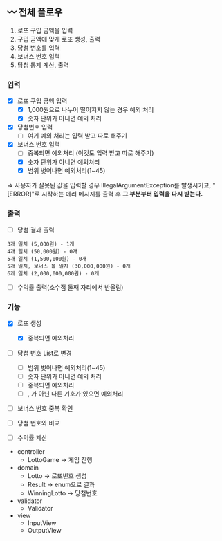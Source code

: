 ## 〰️ 전체 플로우

1. 로또 구입 금액을 입력
2. 구입 금액에 맞게 로또 생성, 출력
3. 당첨 번호를 입력
4. 보너스 번호 입력
5. 당첨 통계 계산, 출력

### 입력

- [x]  로또 구입 금액 입력
    - [x]  1,000원으로 나누어 떨어지지 않는 경우 예외 처리
    - [x]  숫자 단위가 아니면 예외 처리
- [x]  당첨번호 입력
    - [ ]  여기 예외 처리는 입력 받고 따로 해주기
- [x]  보너스 번호 입력
    - [ ]  중복되면 예외처리 (이것도 입력 받고 따로 해주기)
    - [x]  숫자 단위가 아니면 예외처리
    - [x]  범위 벗어나면 예외처리(1~45)

⇒ 사용자가 잘못된 값을 입력할 경우 IllegalArgumentException를 발생시키고,
"[ERROR]"로 시작하는 에러 메시지를 출력 후 **그 부분부터 입력을 다시 받는다.**

### 출력

- [ ]  당첨 결과 출력

```
3개 일치 (5,000원) - 1개
4개 일치 (50,000원) - 0개
5개 일치 (1,500,000원) - 0개
5개 일치, 보너스 볼 일치 (30,000,000원) - 0개
6개 일치 (2,000,000,000원) - 0개
```

- [ ]  수익률 출력(소수점 둘째 자리에서 반올림)

### 기능

- [x]  로또 생성
    - [x]  중복되면 예외처리
- [ ]  당첨 번호 List로 변경
    - [ ]  범위 벗어나면 예외처리(1~45)
    - [ ]  숫자 단위가 아니면 예외 처리
    - [ ]  중복되면 예외처리
    - [ ]  , 가 아닌 다른 기호가 있으면 예외처리
- [ ]  보너스 번호 중복 확인
- [ ]  당첨 번호와 비교
- [ ]  수익률 계산



- controller
    - LottoGame → 게임 진행
- domain
    - Lotto → 로또번호 생성
    - Result → enum으로 결과
    - WinningLotto → 당첨번호
- validator
    - Validator
- view
    - InputView
    - OutputView